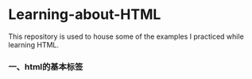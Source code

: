# Learning-about-HTML
This repository is used to house some of the examples I practiced while learning HTML.

<h3>一、html的基本标签</h3>
